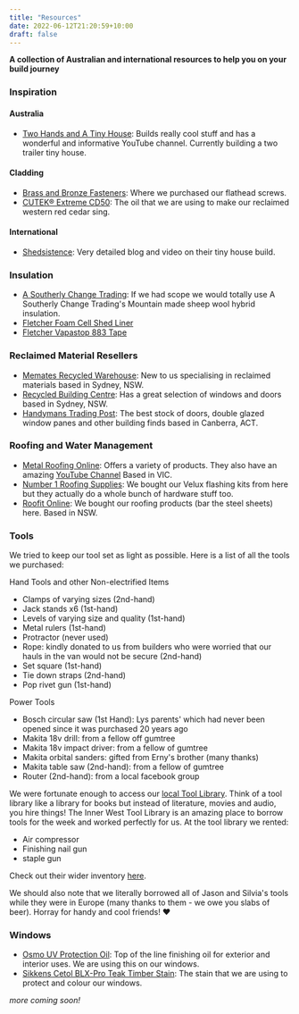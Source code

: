 ```yaml
---
title: "Resources"
date: 2022-06-12T21:20:59+10:00
draft: false
---
```


**A collection of Australian and international resources to help you on your build journey**

### Inspiration
#### Australia
- [Two Hands and A Tiny House](https://twohandstinyhouse.com/): Builds really cool stuff and has a wonderful and informative YouTube channel. Currently building a two trailer tiny house.


#### Cladding
- [Brass and Bronze Fasteners](https://www.babf.com.au/): Where we purchased our flathead screws.
- [CUTEK® Extreme CD50](https://www.cutek.com.au/product/extreme-cd50/): The oil that we are using to make our reclaimed western red cedar sing.

#### International
- [Shedsistence](https://shedsistence.com/): Very detailed blog and video on their tiny house build.

### Insulation
- [A Southerly Change Trading](https://www.asoutherlychangetrading.com/): If we had scope we would totally use A Southerly Change Trading's Mountain made sheep wool hybrid insulation. 
- [Fletcher Foam Cell Shed Liner](https://insulation.com.au/product/foam-cell-resi-liner/)
- [Fletcher Vapastop 883 Tape](https://insulation.com.au/product/vapastop-883-tape/)

### Reclaimed Material Resellers
- [Memates Recycled Warehouse](https://mematesrecycledwarehouse.com.au/): New to us specialising in reclaimed materials based in Sydney, NSW.
- [Recycled Building Centre](https://www.recycledbuildingcentre.com.au/): Has a great selection of windows and doors based in Sydney, NSW.
- [Handymans Trading Post](https://www.recycledbuildingcentre.com.au/): The best stock of doors, double glazed window panes and other building finds based in Canberra, ACT.

### Roofing and Water Management 
- [Metal Roofing Online](https://www.metalroofingonline.com.au/): Offers a variety of products. They also have an amazing [YouTube Channel](https://www.youtube.com/c/MetalRoofingOnline) Based in VIC.
- [Number 1 Roofing Supplies](https://www.no1roofing.com.au/narrabeen-nsw-no1-roofing-and-building-supplies/): We bought our Velux flashing kits from here but they actually do a whole bunch of hardware stuff too.
- [Roofit Online](https://roofit.online/): We bought our roofing products (bar the steel sheets) here. Based in NSW.

### Tools
We tried to keep our tool set as light as possible.  Here is a list of all the tools we purchased:

Hand Tools and other Non-electrified Items
- Clamps of varying sizes (2nd-hand)
- Jack stands x6 (1st-hand)
- Levels of varying size and quality (1st-hand)
- Metal rulers (1st-hand)
- Protractor (never used)
- Rope: kindly donated to us from builders who were worried that our hauls in the van would not be secure (2nd-hand)
- Set square (1st-hand)
- Tie down straps (2nd-hand)
- Pop rivet gun (1st-hand)

Power Tools
- Bosch circular saw (1st Hand): Lys parents' which had never been opened since it was purchased 20 years ago
- Makita 18v drill: from a fellow off gumtree
- Makita 18v impact driver: from a fellow of gumtree
- Makita orbital sanders: gifted from Erny's brother (many thanks)
- Makita table saw (2nd-hand): from a fellow of gumtree
- Router (2nd-hand): from a local facebook group

We were fortunate enough to access our [local Tool Library](http://www.innerwesttoollibrary.com.au/). Think of a tool library like a library for books but instead of literature, movies and audio, you hire things! The Inner West Tool Library is an amazing place to borrow tools for the week and worked perfectly for us. At the tool library we rented:
- Air compressor
- Finishing nail gun
- staple gun

Check out their wider inventory [here](https://innerwesttoollibrary.myturn.com/library/).


We should also note that we literally borrowed all of Jason and Silvia's tools while they were in Europe (many thanks to them - we owe you slabs of beer). Horray for handy and cool friends! ❤️


### Windows
- [Osmo UV Protection Oil](https://www.osmoaustralia.com.au/): Top of the line finishing oil for exterior and interior uses. We are using this on our windows.
- [Sikkens Cetol BLX-Pro Teak Timber Stain](https://www.crommelin.com.au/product/cetol-blx-pro/): The stain that we are using to protect and colour our windows.


*more coming soon!*
